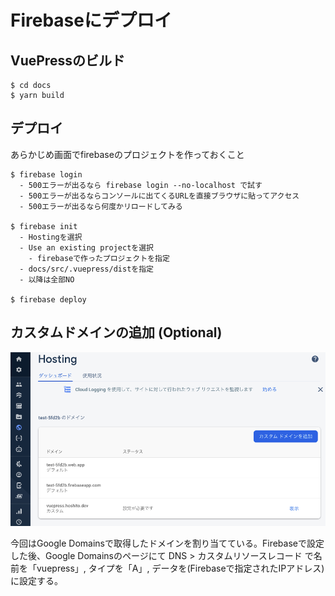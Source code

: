 # Firebaseにデプロイ

## VuePressのビルド

```
$ cd docs
$ yarn build
```

## デプロイ

あらかじめ画面でfirebaseのプロジェクトを作っておくこと

```
$ firebase login
  - 500エラーが出るなら firebase login --no-localhost で試す
  - 500エラーが出るならコンソールに出てくるURLを直接ブラウザに貼ってアクセス
  - 500エラーが出るなら何度かリロードしてみる

$ firebase init
  - Hostingを選択
  - Use an existing projectを選択
    - firebaseで作ったプロジェクトを指定
  - docs/src/.vuepress/distを指定
  - 以降は全部NO

$ firebase deploy
```

## カスタムドメインの追加 (Optional)

![test](./test.png)

今回はGoogle Domainsで取得したドメインを割り当てている。Firebaseで設定した後、Google Domainsのページにて DNS > カスタムリソースレコード で名前を「vuepress」, タイプを「A」, データを(Firebaseで指定されたIPアドレス)に設定する。
